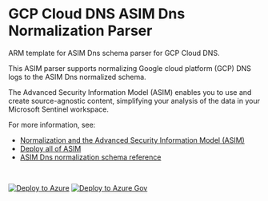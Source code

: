 # GCP Cloud DNS ASIM Dns Normalization Parser

ARM template for ASIM Dns schema parser for GCP Cloud DNS.

This ASIM parser supports normalizing Google cloud platform (GCP) DNS logs to the ASIM Dns normalized schema.


The Advanced Security Information Model (ASIM) enables you to use and create source-agnostic content, simplifying your analysis of the data in your Microsoft Sentinel workspace.

For more information, see:

- [Normalization and the Advanced Security Information Model (ASIM)](https://aka.ms/AboutASIM)
- [Deploy all of ASIM](https://aka.ms/DeployASIM)
- [ASIM Dns normalization schema reference](https://aka.ms/ASimDnsDoc)

<br>

[![Deploy to Azure](https://aka.ms/deploytoazurebutton)](https://portal.azure.com/#create/Microsoft.Template/uri/https%3A%2F%2Fraw.githubusercontent.com%2FAzure%2FAzure-Sentinel%2Fasim%2Fvectra-ai-dns%2FParsers%2FASimDns%2FARM%2FASimDnsGcp%2FASimDnsGcp.json) [![Deploy to Azure Gov](https://aka.ms/deploytoazuregovbutton)](https://portal.azure.us/#create/Microsoft.Template/uri/https%3A%2F%2Fraw.githubusercontent.com%2FAzure%2FAzure-Sentinel%2Fasim%2Fvectra-ai-dns%2FParsers%2FASimDns%2FARM%2FASimDnsGcp%2FASimDnsGcp.json)
